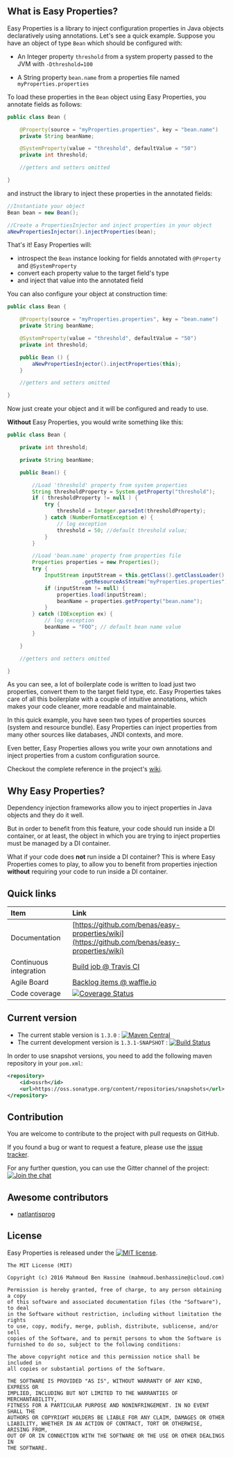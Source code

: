 ## What is Easy Properties?

Easy Properties is a library to inject configuration properties in Java objects declaratively using annotations. Let's see a quick example. Suppose you have an object of type `Bean` which should be configured with:

* An Integer property `threshold` from a system property passed to the JVM with `-Dthreshold=100`

* A String property `bean.name` from a properties file named `myProperties.properties`

To load these properties in the `Bean` object using Easy Properties, you annotate fields as follows:

```java
public class Bean {

    @Property(source = "myProperties.properties", key = "bean.name")
    private String beanName;

    @SystemProperty(value = "threshold", defaultValue = "50")
    private int threshold;

    //getters and setters omitted

}
```

and instruct the library to inject these properties in the annotated fields:

```java
//Instantiate your object
Bean bean = new Bean();

//Create a PropertiesInjector and inject properties in your object
aNewPropertiesInjector().injectProperties(bean);
```

That's it! Easy Properties will:

* introspect the `Bean` instance looking for fields annotated with `@Property` and `@SystemProperty`
* convert each property value to the target field's type
* and inject that value into the annotated field

You can also configure your object at construction time:

```java
public class Bean {

    @Property(source = "myProperties.properties", key = "bean.name")
    private String beanName;

    @SystemProperty(value = "threshold", defaultValue = "50")
    private int threshold;

    public Bean () {
        aNewPropertiesInjector().injectProperties(this);
    }

    //getters and setters omitted

}
```

Now just create your object and it will be configured and ready to use.

**Without** Easy Properties, you would write something like this:

```java
public class Bean {

    private int threshold;

    private String beanName;

    public Bean() {

        //Load 'threshold' property from system properties
        String thresholdProperty = System.getProperty("threshold");
        if ( thresholdProperty != null ) {
            try {
                threshold = Integer.parseInt(thresholdProperty);
            } catch (NumberFormatException e) {
                // log exception
                threshold = 50; //default threshold value;
            }
        }

        //Load 'bean.name' property from properties file
        Properties properties = new Properties();
        try {
            InputStream inputStream = this.getClass().getClassLoader()
                        .getResourceAsStream("myProperties.properties");
            if (inputStream != null) {
                properties.load(inputStream);
                beanName = properties.getProperty("bean.name");
            }
        } catch (IOException ex) {
            // log exception
            beanName = "FOO"; // default bean name value
        }

    }

    //getters and setters omitted

}
```

As you can see, a lot of boilerplate code is written to load just two properties, convert them to the target field type, etc. Easy Properties takes care of all this boilerplate with a couple of intuitive annotations, which makes your code cleaner, more readable and maintainable.

In this quick example, you have seen two types of properties sources (system and resource bundle).
Easy Properties can inject properties from many other sources like databases, JNDI contexts, and more.

Even better, Easy Properties allows you write your own annotations and inject properties from a custom configuration source.

Checkout the complete reference in the project's [wiki](https://github.com/benas/easy-properties/wiki).

## Why Easy Properties?

Dependency injection frameworks allow you to inject properties in Java objects and they do it well.

But in order to benefit from this feature, your code should run inside a DI container, or at least, the object in which you are trying to inject properties must be managed by a DI container.

What if your code does **not** run inside a DI container? This is where Easy Properties comes to play, to allow you to benefit from properties injection **without** requiring your code to run inside a DI container.

## Quick links

|Item                  |Link                                                                                      |
|:---------------------|:-----------------------------------------------------------------------------------------|
|Documentation         | [https://github.com/benas/easy-properties/wiki](https://github.com/benas/easy-properties/wiki) |
|Continuous integration| [Build job @ Travis CI](https://travis-ci.org/benas/easy-properties)                        |
|Agile Board           | [Backlog items @ waffle.io](https://waffle.io/benas/easy-properties)                        |
|Code coverage         | [![Coverage Status](https://coveralls.io/repos/benas/easy-properties/badge.svg?branch=master&service=github)](https://coveralls.io/github/benas/easy-properties?branch=master) |

## Current version

* The current stable version is `1.3.0` : [![Maven Central](https://maven-badges.herokuapp.com/maven-central/io.github.benas/easy-properties/badge.svg?style=flat)](http://search.maven.org/#artifactdetails|io.github.benas|easy-properties|1.3.0|)
* The current development version is `1.3.1-SNAPSHOT` : [![Build Status](https://travis-ci.org/benas/easy-properties.svg?branch=master)](https://travis-ci.org/benas/easy-properties)

In order to use snapshot versions, you need to add the following maven repository in your `pom.xml`:

```xml
<repository>
    <id>ossrh</id>
    <url>https://oss.sonatype.org/content/repositories/snapshots</url>
</repository>
```

## Contribution

You are welcome to contribute to the project with pull requests on GitHub.

If you found a bug or want to request a feature, please use the [issue tracker](https://github.com/benas/easy-properties/issues).

For any further question, you can use the Gitter channel of the project: [![Join the chat](https://badges.gitter.im/Join%20Chat.svg)](https://gitter.im/benas/easy-properties)

## Awesome contributors

* [natlantisprog](https://github.com/natlantisprog)

## License
Easy Properties is released under the [![MIT license](http://img.shields.io/badge/license-MIT-brightgreen.svg?style=flat)](http://opensource.org/licenses/MIT).

```
The MIT License (MIT)

Copyright (c) 2016 Mahmoud Ben Hassine (mahmoud.benhassine@icloud.com)

Permission is hereby granted, free of charge, to any person obtaining a copy
of this software and associated documentation files (the "Software"), to deal
in the Software without restriction, including without limitation the rights
to use, copy, modify, merge, publish, distribute, sublicense, and/or sell
copies of the Software, and to permit persons to whom the Software is
furnished to do so, subject to the following conditions:

The above copyright notice and this permission notice shall be included in
all copies or substantial portions of the Software.

THE SOFTWARE IS PROVIDED "AS IS", WITHOUT WARRANTY OF ANY KIND, EXPRESS OR
IMPLIED, INCLUDING BUT NOT LIMITED TO THE WARRANTIES OF MERCHANTABILITY,
FITNESS FOR A PARTICULAR PURPOSE AND NONINFRINGEMENT. IN NO EVENT SHALL THE
AUTHORS OR COPYRIGHT HOLDERS BE LIABLE FOR ANY CLAIM, DAMAGES OR OTHER
LIABILITY, WHETHER IN AN ACTION OF CONTRACT, TORT OR OTHERWISE, ARISING FROM,
OUT OF OR IN CONNECTION WITH THE SOFTWARE OR THE USE OR OTHER DEALINGS IN
THE SOFTWARE.
```
